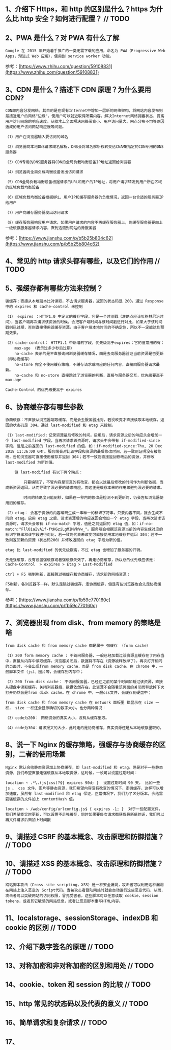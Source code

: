 ## 1、介绍下 Https，和 http 的区别是什么？https 为什么比 http 安全？如何进行配置？ // TODO




## 2、PWA 是什么？对 PWA 有什么了解 

    Google 在 2015 年开始着手推广的一类无需下载的应用，命名为 PWA（Progressive Web Apps，渐进式 Web 应用），使用到 service worker 功能。

参考：[https://www.zhihu.com/question/59108831](https://www.zhihu.com/question/59108831)


## 3、CDN 是什么？描述下 CDN 原理？为什么要用 CDN?

    CDN即内容分发网络。其目的是在现有Internet中增加一层新的网络架构，将网站内容发布到最接近用户的网络"边缘"，使用户可以就近取得所需内容，解决Internet网络拥塞状态，提高用户访问网站的响应速度。从技术上全面解决网络带宽小、用户访问量大、网点分布不均等原因造成的用户访问网站响应慢等问题。

    （1）用户在浏览器输入要访问的域名

    （2）浏览器向本地DNS请求域名解析，DNS会将域名解析权转交给CNAME指定的CDN专用的DNS服务器

    （3）CDN专用的DNS服务器将CDN的全局负载均衡设备IP地址返回给浏览器

    （4）浏览器向全局负载均衡设备发出访问请求

    （5）CDN全局负载均衡设备根据请求的URL和用户的IP地址，将用户请求转发到用户所在区域的区域负载均衡设备

    （6）区域负载均衡设备根据URL、用户IP和缓存服务器的负载情况，返回一台合适的服务器IP给用户

    （7）用户向缓存服务器发出访问请求

    （8）缓存服务器响应用户请求，如果用户请求的内容不再缓存服务器上，则缓存服务器要向上一级缓存服务器请求内容，直到追溯到网站的源服务器

参考：[https://www.jianshu.com/p/b5b25b804c62](https://www.jianshu.com/p/b5b25b804c62)

## 4、常见的 http 请求头都有哪些，以及它们的作用 // TODO




## 5、强缓存都有哪些方法来控制？ 

    强缓存：直接从本地副本比对读取，不去请求服务器，返回的状态码是 200。通过 Response 中的 expires 和 cache-control 来控制

    （1） expires ：HTTP1.0 中定义的缓存字段，它是一个时间戳（准确点应该叫格林尼治时间），当客户端再次请求该资源的时候，会把客户端时间与该时间戳进行对比，如果大于该时间戳则已过期，否则直接使用该缓存资源。由于客户端本地时间的不确定性，所以不一定能达到预期效果。

    （2）cache-control： HTTP1.1 中新增的字段，优先级高于expires；它的值常用的有：
        max-age （表示过多少秒后过期）
        no-cache 表示的是不直接询问浏览器缓存情况，而是去向服务器验证当前资源是否更新（即协商缓存）
        no-store 完全不使用缓存策略，不缓存请求或响应的任何内容，直接向服务器请求最新。
        no-cache 和 no-store 直接跳过了浏览器的判断，直接与服务器交互，优先级要高于 max-age

    Cache-Control 的优先级要高于 expires

## 6、协商缓存都有哪些参数

    协商缓存：不直接从浏览器端取缓存，而是会去服务器比对，若没改变才直接读取本地缓存，返回的状态码是 304。通过 last-modified 和 etag 来控制。

    （1）last-modified：记录资源最后修改的时间。启用后，请求资源之后的响应头会增加一个 last-modified 字段，当再次请求该资源时，请求头中会带有 if-modified-since 字段，值是之前返回的 last-modified 的值，如：if-modified-since:Thu, 20 Dec 2018 11:36:00 GMT。服务端会对比该字段和资源的最后修改时间，若一致则证明没有被修改，告知浏览器可直接使用缓存并返回 304；若不一致则直接返回修改后的资源，并修改 last-modified 为新的值。

        但 last-modified 有以下两个缺点：

            只要编辑了，不管内容是否真的有改变，都会以这最后修改的时间作为判断依据，当成新资源返回，从而导致了没必要的请求响应，而这正是缓存本来的作用即避免没必要的请求。
            
            时间的精确度只能到秒，如果在一秒内的修改是检测不到更新的，仍会告知浏览器使用旧的缓存。

    （2）etag： 会基于资源的内容编码生成一串唯一的标识字符串，只要内容不同，就会生成不同的 etag。启用 etag 之后，请求资源后的响应返回会增加一个 etag 字段，当再次请求该资源时，请求头会带有 if-no-match 字段，值是之前返回的 etag 值，如：if-no-match:"FllOiaIvA1f-ftHGziLgMIMVkVw_"。服务端会根据该资源当前的内容生成对应的标识字符串和该字段进行对比，若一致则代表未改变可直接使用本地缓存并返回 304；若不一致则返回新的资源（状态码200）并修改返回的 etag 字段为新的值。

    etag 比 last-modified 的优先级跟高，不过 etag 也增加了服务器的开销。

    先走强缓存，没有设置强缓存或者强缓存失效了，再走协商缓存，所以总的优先级应该是： Cache-Control  > expires > Etag > Last-Modified

    ctrl + F5 强制刷新，直接跳过强缓存和协商缓存，请求新的网络资源；

    F5刷新，各浏览器不一样，默认是跳过强缓存，走协商缓存，但是有些浏览器也会先走协商缓存。

参考：[https://www.jianshu.com/p/fb59c770160c](https://www.jianshu.com/p/fb59c770160c)



## 7、浏览器出现 from disk、from memory 的策略是啥 

    from disk cache 和 from memory cache 都是属于 强缓存 （form cache）

    （1）200 form memory cache : 不访问服务器，一般已经加载过该资源且缓存在了内存当中，直接从内存中读取缓存。浏览器关闭后，数据将不存在（资源被释放掉了），再次打开相同的页面时，不会出现from memory cache，而是 from disk cache。在 chrome 中，一般脚本文件（js）、图片等，会缓存到内存中；

    （2）200 from disk cache： 不访问服务器，已经在之前的某个时间加载过该资源，直接从硬盘中读取缓存，关闭浏览器后，数据依然存在，此资源不会随着该页面的关闭而释放掉下次打开仍然会是from disk cache。在 chrome 中，一般css文件，会缓存到硬盘中；

    from disk cache 和 from memory cache 在 network 面板里 都显示在 size 一栏， size 一栏还会显示确切的数字大小，也分两种情况：

    （3）code为200： 网络资源的真实大小，没有从缓存里取。

    （4）code为304：请求报文的大小，此时走的是协商缓存，真实资源还是从本地缓存里取的。


## 8、说一下 Nginx 的缓存策略，强缓存与协商缓存的区别，二者的使用场景 

    Nginx 默认会给静态资源加上协商缓存，即 last-modified 和 etag。但是对于一些静态资源，我们希望直接走强缓存从本地取资源，这时候，一般可以设置过期时间：

    location ~ .*\.(js|css)?${ expires 90d; }  设置过期时间 90 天， 比如一些 js 、 css 文件、图片等静态资源，我们希望内容没有改变的情况下，走强缓存，这样可以增加速度，虽然有 last-modified 和 etag 保证，正常情况下，我们为了区分版本，会给需要强缓存的文件加上 contentHash 值。

    location ~ /web/config/urlconfig.js$ { expires -1; }  对于一些配置文件，我们希望能实时更新，可以设置不走强缓存，同时如果要每次请求都获取最新值的话，我们可以再文件请求后面加上时间戳


## 9、请描述 CSRF 的基本概念、攻击原理和防御措施？ // TODO

    


## 10、请描述 XSS 的基本概念、攻击原理和防御措施？ // TODO

    跨站脚本攻击（Cross-site scripting，XSS）是一种安全漏洞，攻击者可以利用这种漏洞在网站上注入恶意的 Script代码。当被攻击者登陆网站时就会自动运行这些恶意代码，从而，攻击者可以突破网站的访问权限，冒充受害者，这些脚本可以任意读取 cookie，session tokens，或者其它敏感的网站信息，或者让恶意脚本重写HTML内容。


## 11、localstorage、sessionStorage、indexDB 和 cookie 的区别 // TODO




## 12、介绍下数字签名的原理 // TODO




## 13、对称加密和非对称加密的区别和用处 // TODO




## 14、cookie、token 和 session 的比较  // TODO




## 15、http 常见的状态码以及代表的意义 // TODO





## 16、简单请求和复杂请求 // TODO




## 17、


